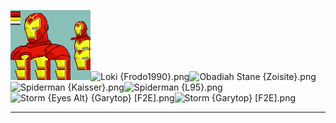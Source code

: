 ![Iron Man {Kaisser}.png](https://raw.githubusercontent.com/Klokinator/FE-Repo/main/Portrait%20Repository/Non-FE%20Properties/Marvel/Iron%20Man%20%7BKaisser%7D.png "Iron Man {Kaisser}.png")![Loki {Frodo1990}.png](https://raw.githubusercontent.com/Klokinator/FE-Repo/main/Portrait%20Repository/Non-FE%20Properties/Marvel/Loki%20%7BFrodo1990%7D.png "Loki {Frodo1990}.png")![Obadiah Stane {Zoisite}.png](https://raw.githubusercontent.com/Klokinator/FE-Repo/main/Portrait%20Repository/Non-FE%20Properties/Marvel/Obadiah%20Stane%20%7BZoisite%7D.png "Obadiah Stane {Zoisite}.png")![Spiderman {Kaisser}.png](https://raw.githubusercontent.com/Klokinator/FE-Repo/main/Portrait%20Repository/Non-FE%20Properties/Marvel/Spiderman%20%7BKaisser%7D.png "Spiderman {Kaisser}.png")![Spiderman {L95}.png](https://raw.githubusercontent.com/Klokinator/FE-Repo/main/Portrait%20Repository/Non-FE%20Properties/Marvel/Spiderman%20%7BL95%7D.png "Spiderman {L95}.png")![Storm {Eyes Alt} {Garytop} [F2E].png](https://raw.githubusercontent.com/Klokinator/FE-Repo/main/Portrait%20Repository/Non-FE%20Properties/Marvel/Storm%20(Eyes%20Alt)%20%7BGarytop%7D%20%5BF2E%5D.png "Storm {Eyes Alt} {Garytop} [F2E].png")![Storm {Garytop} [F2E].png](https://raw.githubusercontent.com/Klokinator/FE-Repo/main/Portrait%20Repository/Non-FE%20Properties/Marvel/Storm%20%7BGarytop%7D%20%5BF2E%5D.png "Storm {Garytop} [F2E].png")



----

